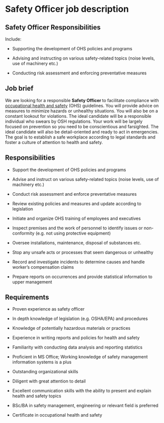 # Safety Officer job description


## Safety Officer Responsibilities

Include:

* Supporting the development of OHS policies and programs

* Advising and instructing on various safety-related topics (noise levels, use of machinery etc.)

* Conducting risk assessment and enforcing preventative measures



## Job brief

We are looking for a responsible <b>Safety Officer </b>to facilitate compliance with <a href="https://resources.workable.com/workplace-health-and-safety-company-policy">occupational health and safety</a> (OHS) guidelines. You will provide advice on measures to minimize hazards or unhealthy situations. You will also be on a constant lookout for violations.
The ideal candidate will be a responsible individual who swears by OSH regulations. Your work will be largely focused on prevention so you need to be conscientious and farsighted. The ideal candidate will also be detail-oriented and ready to act in emergencies.
The goal is to establish a safe workplace according to legal standards and foster a culture of attention to health and safety.


## Responsibilities

* Support the development of OHS policies and programs

* Advise and instruct on various safety-related topics (noise levels, use of machinery etc.)

* Conduct risk assessment and enforce preventative measures

* Review existing policies and measures and update according to legislation

* Initiate and organize OHS training of employees and executives

* Inspect premises and the work of personnel to identify issues or non-conformity (e.g. not using protective equipment)

* Oversee installations, maintenance, disposal of substances etc.

* Stop any unsafe acts or processes that seem dangerous or unhealthy

* Record and investigate incidents to determine causes and handle worker’s compensation claims

* Prepare reports on occurrences and provide statistical information to upper management


## Requirements

* Proven experience as safety officer

* In depth knowledge of legislation (e.g. OSHA/EPA) and procedures

* Knowledge of potentially hazardous materials or practices

* Experience in writing reports and policies for health and safety

* Familiarity with conducting data analysis and reporting statistics

* Proficient in MS Office; Working knowledge of safety management information systems is a plus

* Outstanding organizational skills

* Diligent with great attention to detail

* Excellent communication skills with the ability to present and explain health and safety topics

* BSc/BA in safety management, engineering or relevant field is preferred

* Certificate in occupational health and safety
